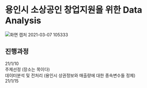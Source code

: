 # **용인시 소상공인 창업지원을 위한 Data Analysis** <br>

![화면 캡처 2021-03-07 105333](https://user-images.githubusercontent.com/74548737/110226514-705af180-7f33-11eb-9fc0-6429f6fde069.jpg)

## 진행과정 <br>

21/1/10 <br>
주제선정 (장소는 목이다) <br>
데이터분석 및 전처리 (용인시 상권정보와 매출량에 대한 종속변수들 정제) <br>
21/1/15 <br>








